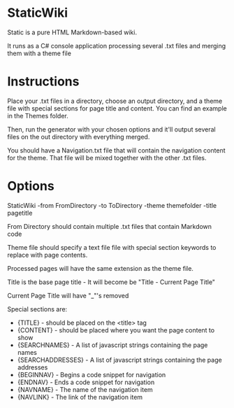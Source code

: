 # StaticWiki

Static is a pure HTML Markdown-based wiki.

It runs as a C# console application processing several .txt files and merging them with a theme file

# Instructions

Place your .txt files in a directory, choose an output directory, and a theme file with special sections for page title and content. You can find an example in the Themes folder.

Then, run the generator with your chosen options and it'll output several files on the out directory with everything merged.
	
You should have a Navigation.txt file that will contain the navigation content for the theme.
That file will be mixed together with the other .txt files.

# Options

StaticWiki -from FromDirectory -to ToDirectory -theme themefolder -title pagetitle

From Directory should contain multiple .txt files that contain Markdown code

Theme file should specify a text file file with special section keywords to replace with page contents.

Processed pages will have the same extension as the theme file.

Title is the base page title - It will become be "Title - Current Page Title"

Current Page Title will have "_"'s removed

Special sections are:

- {TITLE} - should be placed on the &lt;title&gt; tag
- {CONTENT} - should be placed where you want the page content to show
- {SEARCHNAMES} - A list of javascript strings containing the page names
- {SEARCHADDRESSES} - A list of javascript strings containing the page addresses
- {BEGINNAV} - Begins a code snippet for navigation
- {ENDNAV} - Ends a code snippet for navigation
- {NAVNAME} - The name of the navigation item
- {NAVLINK} - The link of the navigation item
